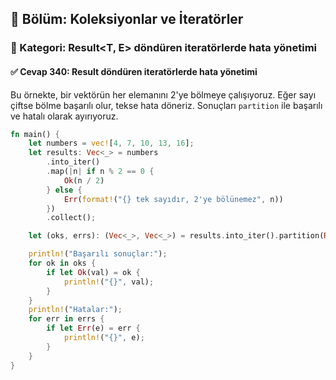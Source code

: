 ## 📘 Bölüm: Koleksiyonlar ve İteratörler  
### 🔹 Kategori: Result<T, E> döndüren iteratörlerde hata yönetimi  
#### ✅ Cevap 340: Result döndüren iteratörlerde hata yönetimi

Bu örnekte, bir vektörün her elemanını 2'ye bölmeye çalışıyoruz. Eğer sayı çiftse bölme başarılı olur, tekse hata döneriz. Sonuçları `partition` ile başarılı ve hatalı olarak ayırıyoruz.

```rust
fn main() {
    let numbers = vec![4, 7, 10, 13, 16];
    let results: Vec<_> = numbers
        .into_iter()
        .map(|n| if n % 2 == 0 {
            Ok(n / 2)
        } else {
            Err(format!("{} tek sayıdır, 2'ye bölünemez", n))
        })
        .collect();

    let (oks, errs): (Vec<_>, Vec<_>) = results.into_iter().partition(Result::is_ok);

    println!("Başarılı sonuçlar:");
    for ok in oks {
        if let Ok(val) = ok {
            println!("{}", val);
        }
    }
    println!("Hatalar:");
    for err in errs {
        if let Err(e) = err {
            println!("{}", e);
        }
    }
}
```

